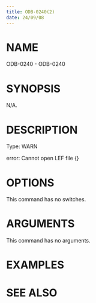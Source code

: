 ```yaml
---
title: ODB-0240(2)
date: 24/09/08
---
```


# NAME

ODB-0240 - ODB-0240

# SYNOPSIS

N/A.

# DESCRIPTION

Type: WARN

error: Cannot open LEF file {}

# OPTIONS

This command has no switches.

# ARGUMENTS

This command has no arguments.

# EXAMPLES

# SEE ALSO
